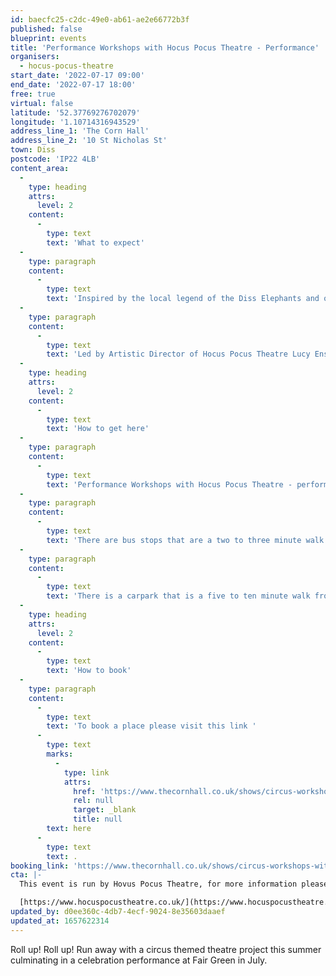 ```yaml
---
id: baecfc25-c2dc-49e0-ab61-ae2e66772b3f
published: false
blueprint: events
title: 'Performance Workshops with Hocus Pocus Theatre - Performance'
organisers:
  - hocus-pocus-theatre
start_date: '2022-07-17 09:00'
end_date: '2022-07-17 18:00'
free: true
virtual: false
latitude: '52.37769276702079'
longitude: '1.10714316943529'
address_line_1: 'The Corn Hall'
address_line_2: '10 St Nicholas St'
town: Diss
postcode: 'IP22 4LB'
content_area:
  -
    type: heading
    attrs:
      level: 2
    content:
      -
        type: text
        text: 'What to expect'
  -
    type: paragraph
    content:
      -
        type: text
        text: 'Inspired by the local legend of the Diss Elephants and other circus heritage stories the group will meet weekly to devise an outdoor performance piece.'
  -
    type: paragraph
    content:
      -
        type: text
        text: 'Led by Artistic Director of Hocus Pocus Theatre Lucy Enskat, the sessions will incorporate games, clown techniques, improvisation exercises and collaborative performance. Weaving a magical narrative together the group will co-create the show from scratch and be supported with elements of costume design, sound and production too!'
  -
    type: heading
    attrs:
      level: 2
    content:
      -
        type: text
        text: 'How to get here'
  -
    type: paragraph
    content:
      -
        type: text
        text: 'Performance Workshops with Hocus Pocus Theatre - performace takes place at The Corn Hall.'
  -
    type: paragraph
    content:
      -
        type: text
        text: 'There are bus stops that are a two to three minute walk from the venue.'
  -
    type: paragraph
    content:
      -
        type: text
        text: 'There is a carpark that is a five to ten minute walk from the venue.'
  -
    type: heading
    attrs:
      level: 2
    content:
      -
        type: text
        text: 'How to book'
  -
    type: paragraph
    content:
      -
        type: text
        text: 'To book a place please visit this link '
      -
        type: text
        marks:
          -
            type: link
            attrs:
              href: 'https://www.thecornhall.co.uk/shows/circus-workshops-with-hocus-pocus-theatre/'
              rel: null
              target: _blank
              title: null
        text: here
      -
        type: text
        text: .
booking_link: 'https://www.thecornhall.co.uk/shows/circus-workshops-with-hocus-pocus-theatre/'
cta: |-
  This event is run by Hovus Pocus Theatre, for more information please get in touch via:

  [https://www.hocuspocustheatre.co.uk/](https://www.hocuspocustheatre.co.uk/)
updated_by: d0ee360c-4db7-4ecf-9024-8e35603daaef
updated_at: 1657622314
---
```

Roll up! Roll up! Run away with a circus themed theatre project this summer culminating in a celebration performance at Fair Green in July.
